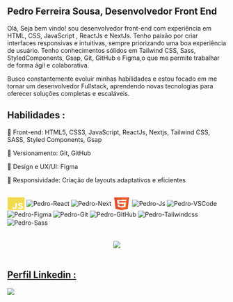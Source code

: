 
## Pedro Ferreira Sousa, Desenvolvedor Front End

<p> Olá, Seja bem vindo! sou desenvolvedor front-end com experiência em HTML, CSS, JavaScript , ReactJs e NextJs.
  Tenho paixão por criar interfaces responsivas e intuitivas, sempre priorizando uma boa experiência de usuário. 
  Tenho conhecimentos sólidos em Tailwind CSS, Sass, StyledComponents, Gsap, Git, GitHub e Figma,o que me permite 
  trabalhar de forma ágil e colaborativa.

Busco constantemente evoluir minhas habilidades e estou focado em me tornar um desenvolvedor Fullstack,
aprendendo novas tecnologias para oferecer soluções completas e escaláveis.

## Habilidades :

🔹 Front-end: HTML5, CSS3, JavaScript, ReactJs, Nextjs, Tailwind CSS,  SASS, Styled Components, Gsap

🔹 Versionamento: Git, GitHub

🔹 Design e UX/UI: Figma

🔹 Responsividade: Criação de layouts adaptativos e eficientes
</p>

<div style="display: inline_block"><br>
  <img align="center" alt="Pedro-Js" height="30" width="40" src="https://raw.githubusercontent.com/devicons/devicon/master/icons/javascript/javascript-plain.svg">
  <img align="center" alt="Pedro-React" height="30" width="40" src="https://cdn.jsdelivr.net/gh/devicons/devicon@latest/icons/react/react-original-wordmark.svg">
  <img align="center" alt="Pedro-Next" height="30" width="40" src="https://cdn.jsdelivr.net/gh/devicons/devicon@latest/icons/nextjs/nextjs-original.svg" />
  <img align="center" alt="Pedro-HTML" height="30" width="40" src="https://raw.githubusercontent.com/devicons/devicon/master/icons/html5/html5-original.svg">
  <img align="center" alt="Pedro-Js" height="30" width="40" src="https://cdn.jsdelivr.net/gh/devicons/devicon@latest/icons/css3/css3-original.svg">
  <img align="center" alt="Pedro-VSCode" height="30" width="40" src="https://cdn.jsdelivr.net/gh/devicons/devicon/icons/vscode/vscode-original.svg">
  <img align="center" alt="Pedro-Figma" height="30" width="40" src="https://cdn.jsdelivr.net/gh/devicons/devicon/icons/figma/figma-original.svg">
  <img align="center" alt="Pedro-Git" height="30" width="40" src="https://cdn.jsdelivr.net/gh/devicons/devicon/icons/git/git-original-wordmark.svg">
  <img align="center" alt="Pedro-GitHub" height="30" width="40" src="https://cdn.jsdelivr.net/gh/devicons/devicon/icons/github/github-original-wordmark.svg">
  <img align="center" alt="Pedro-Tailwindcss" height="30" width="40" src="https://cdn.jsdelivr.net/gh/devicons/devicon@latest/icons/tailwindcss/tailwindcss-original.svg">
  <img align="center" alt="Pedro-Sass" height="30" width="40" src="https://cdn.jsdelivr.net/gh/devicons/devicon@latest/icons/sass/sass-original.svg" />
</div> <br><br>

<div align="center">
  <a href="https://github.com/pedroferreirasousa">
  <img height="180em" src="https://github-readme-stats.vercel.app/api/top-langs/?username=pedroferreirasousa&layout=compact&langs_count=7&theme=dark"/>
</div> <br>


## Perfil Linkedin :
  <a href="https://www.linkedin.com/in/pedrofsousa" target="_blank"><img src="https://img.shields.io/badge/-LinkedIn-%230077B5?style=for-the-badge&logo=linkedin&logoColor=white" target="_blank"></a> 
